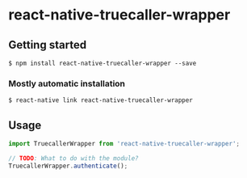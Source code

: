 # react-native-truecaller-wrapper

## Getting started

`$ npm install react-native-truecaller-wrapper --save`

### Mostly automatic installation

`$ react-native link react-native-truecaller-wrapper`

## Usage
```javascript
import TruecallerWrapper from 'react-native-truecaller-wrapper';

// TODO: What to do with the module?
TruecallerWrapper.authenticate();
```
